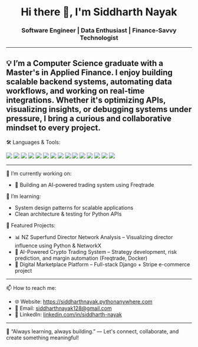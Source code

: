 <h1 align="center">Hi there 👋, I'm Siddharth Nayak</h1>
<h3 align="center">Software Engineer | Data Enthusiast | Finance-Savvy Technologist</h3>

---

💡 I’m a Computer Science graduate with a Master's in Applied Finance. I enjoy building scalable backend systems, automating data workflows, and working on real-time integrations. Whether it's optimizing APIs, visualizing insights, or debugging systems under pressure, I bring a curious and collaborative mindset to every project.
---

🛠️ Languages & Tools:

<p align="left">
  <img src="https://img.shields.io/badge/Python-3776AB?style=flat-square&logo=python&logoColor=white" />
  <img src="https://img.shields.io/badge/SQL-4479A1?style=flat-square&logo=postgresql&logoColor=white" />
  <img src="https://img.shields.io/badge/Java-007396?style=flat-square&logo=java&logoColor=white" />
  <img src="https://img.shields.io/badge/JavaScript-F7DF1E?style=flat-square&logo=javascript&logoColor=black" />
  <img src="https://img.shields.io/badge/Django-092E20?style=flat-square&logo=django&logoColor=white" />
  <img src="https://img.shields.io/badge/PostgreSQL-336791?style=flat-square&logo=postgresql&logoColor=white" />
  <img src="https://img.shields.io/badge/MySQL-4479A1?style=flat-square&logo=mysql&logoColor=white" />
  <img src="https://img.shields.io/badge/AWS-232F3E?style=flat-square&logo=amazon-aws&logoColor=white" />
  <img src="https://img.shields.io/badge/GCP-4285F4?style=flat-square&logo=google-cloud&logoColor=white" />
  <img src="https://img.shields.io/badge/Docker-2496ED?style=flat-square&logo=docker&logoColor=white" />
  <img src="https://img.shields.io/badge/Git-F05032?style=flat-square&logo=git&logoColor=white" />
  <img src="https://img.shields.io/badge/Swagger-85EA2D?style=flat-square&logo=swagger&logoColor=black" />
  <img src="https://img.shields.io/badge/Postman-FF6C37?style=flat-square&logo=postman&logoColor=white" />
  <img src="https://img.shields.io/badge/Power BI-F2C811?style=flat-square&logo=powerbi&logoColor=black" />
  <img src="https://img.shields.io/badge/Tableau-E97627?style=flat-square&logo=tableau&logoColor=white" />
</p>

---
🔭 I’m currently working on:
- 🧠 Building an AI-powered trading system using Freqtrade


🌱 I’m learning:
- System design patterns for scalable applications
- Clean architecture & testing for Python APIs



📌 Featured Projects:

- 📊 NZ Superfund Director Network Analysis – Visualizing director influence using Python & NetworkX
- 🤖 AI-Powered Crypto Trading System – Strategy development, risk prediction, and margin automation (Freqtrade, Docker)
- 🛒 Digital Marketplace Platform – Full-stack Django + Stripe e-commerce project

---

📫 How to reach me:
- 🌐 Website: https://siddharthnayak.pythonanywhere.com
- 📧 Email: siddharthnayak128@gmail.com
- 💼 LinkedIn: [linkedin.com/in/siddharth-nayak](https://www.linkedin.com/in/siddharth-nayak-a6a175186)

---

🧠 “Always learning, always building.” — Let's connect, collaborate, and create something meaningful!
